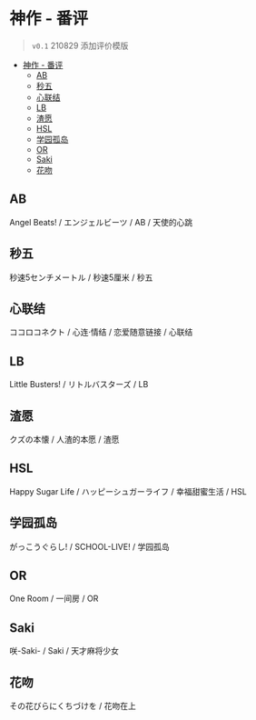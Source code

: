 # 神作 - 番评

> `v0.1` 210829 添加评价模版

- [神作 - 番评](#神作---番评)
  - [AB](#ab)
  - [秒五](#秒五)
  - [心联结](#心联结)
  - [LB](#lb)
  - [渣愿](#渣愿)
  - [HSL](#hsl)
  - [学园孤岛](#学园孤岛)
  - [OR](#or)
  - [Saki](#saki)
  - [花吻](#花吻)

## AB 

Angel Beats! / エンジェルビーツ / AB / 天使的心跳

## 秒五

秒速5センチメートル / 秒速5厘米 / 秒五

## 心联结

ココロコネクト / 心连·情结 / 恋爱随意链接 / 心联结

## LB

Little Busters! / リトルバスターズ / LB

## 渣愿

クズの本懐 / 人渣的本愿 / 渣愿

## HSL

Happy Sugar Life / ハッピーシュガーライフ / 幸福甜蜜生活 / HSL

## 学园孤岛

がっこうぐらし! / SCHOOL-LIVE! / 学园孤岛

## OR

One Room / 一间房 / OR

## Saki

咲-Saki- / Saki / 天才麻将少女

## 花吻

その花びらにくちづけを / 花吻在上
